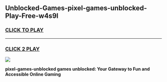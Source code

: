 
## Unblocked-Games-pixel-games-unblocked-Play-Free-w4s9l
<h3>
<a href="https://premium76.site?title=pixel-games-unblocked&ref=17A">CLICK TO PLAY</a></h3>
<hr>

<h3>
<a href="https://premium76.site?title=pixel-games-unblocked&ref=17A">CLICK 2 PLAY</a>
  
</h3>

<a href="https://premium76.site?title=pixel-games-unblocked&ref=17A"><img src="https://clearcache.store/games.png"></a>


**pixel-games-unblocked games unblocked: Your Gateway to Fun and Accessible Online Gaming**
